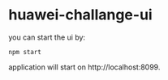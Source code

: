 # huawei-challange-ui
you can start the ui by:
```
npm start
```
application will start on http://localhost:8099.
